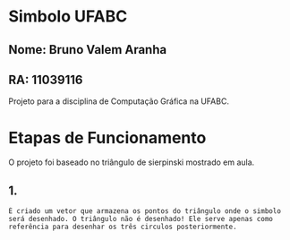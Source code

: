 # Simbolo UFABC
## Nome: Bruno Valem Aranha
## RA: 11039116
Projeto para a disciplina de Computação Gráfica na UFABC.

# Etapas de Funcionamento
O projeto foi baseado no triângulo de sierpinski mostrado em aula.

## 1.
    É criado um vetor que armazena os pontos do triângulo onde o simbolo será desenhado. O triângulo não é desenhado! Ele serve apenas como referência para desenhar os três circulos posteriormente. 

